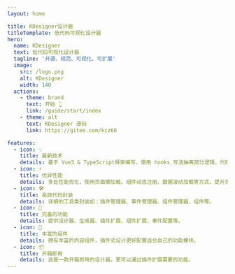 ```yaml
---
layout: home

title: KDesigner设计器
titleTemplate: 低代码可视化设计器
hero:
  name: KDesigner
  text: 低代码可视化设计器
  tagline: '开源、规范、可视化、可扩展'
  image:
    src: /logo.png
    alt: KDesigner
    width: 140
  actions:
    - theme: brand
      text: 开始 👆
      link: /guide/start/index
    - theme: alt
      text: KDesigner 源码
      link: https://gitee.com/kcz66

features:
  - icon: 💡
    title: 最新技术
    details: 基于 Vue3 & TypeScript框架编写，使用 hooks 写法抽离部分逻辑，代码结构更加清晰。
  - icon: ⚡️
    title: 优异性能
    details: 多处性能优化，使用页面懒加载、组件动态注册、数据滚动加载等方式，提升页面渲染速度。
  - icon: 🛠️
    title: 高效代码封装
    details: 详细的工具类封装如：插件管理器、事件管理器、组件管理器、组件等。
  - icon: 🌈 
    title: 完备的功能
    details: 提供设计器、生成器、插件扩展、组件扩展、事件配置等。
  - icon: 🚀
    title: 丰富的组件
    details: 拥有丰富的内容组件，插件式设计更好配置适合自己的功能模块。 
  - icon: 📦
    title: 开箱即用
    details: 这是一款开箱即用的设计器，更可以通过插件扩展需要的功能。
---
```


<script setup>
import { onMounted } from 'vue'

onMounted(() => {
  fetchReleaseTag('v0.0.1')
})
</script>